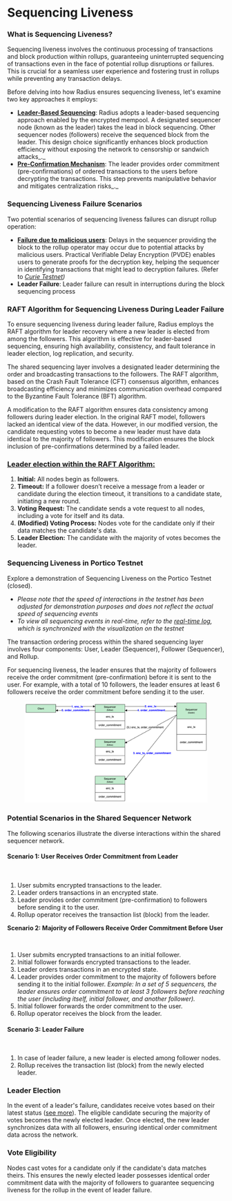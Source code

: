 # Sequencing Liveness

### What is Sequencing Liveness?

Sequencing liveness involves the continuous processing of transactions and block production within rollups, guaranteeing uninterrupted sequencing of transactions even in the face of potential rollup disruptions or failures. This is crucial for a seamless user experience and fostering trust in rollups while preventing any transaction delays.

Before delving into how Radius ensures sequencing liveness, let's examine two key approaches it employs:

* [**Leader-Based Sequencing**](../../developer/distributed-sequencing/leader-based.md): Radius adopts a leader-based sequencing approach enabled by the encrypted mempool. A designated sequencer node (known as the leader) takes the lead in block sequencing. Other sequencer nodes (followers) receive the sequenced block from the leader. This design choice significantly enhances block production efficiency without exposing the network to censorship or sandwich attacks_._
* [**Pre-Confirmation Mechanism**](../../developer/encrypted-mempool.md#pre-confirmation): The leader provides order commitment (pre-confirmations) of ordered transactions to the users before decrypting the transactions. This step prevents manipulative behavior and mitigates centralization risks_._

### Sequencing Liveness Failure Scenarios

Two potential scenarios of sequencing liveness failures can disrupt rollup operation:

* [**Failure due to malicious users**](../../developer/sequencing-layer-user.md#importance-of-zk-proof): Delays in the sequencer providing the block to the rollup operator may occur due to potential attacks by malicious users. Practical Verifiable Delay Encryption (PVDE) enables users to generate proofs for the decryption key, helping the sequencer in identifying transactions that might lead to decryption failures. (Refer to [_Curie Testnet_](https://docs.theradius.xyz/testnet/curie-testnet)_)_
* **Leader Failure**: Leader failure can result in interruptions during the block sequencing process

### RAFT Algorithm for Sequencing Liveness During Leader Failure

To ensure sequencing liveness during leader failure, Radius employs the RAFT algorithm for leader recovery where a new leader is elected from among the followers. This algorithm is effective for leader-based sequencing, ensuring high availability, consistency, and fault tolerance in leader election, log replication, and security.

The shared sequencing layer involves a designated leader determining the order and broadcasting transactions to the followers. The RAFT algorithm, based on the Crash Fault Tolerance (CFT) consensus algorithm, enhances broadcasting efficiency and minimizes communication overhead compared to the Byzantine Fault Tolerance (BFT) algorithm.

A modification to the RAFT algorithm ensures data consistency among followers during leader election. In the original RAFT model, followers lacked an identical view of the data. However, in our modified version, the candidate requesting votes to become a new leader must have data identical to the majority of followers. This modification ensures the block inclusion of pre-confirmations determined by a failed leader.

### [**Leader election within the RAFT Algorithm:**](../../developer/distributed-sequencing/fault-tolerant.md#leader-election)

1. **Initial:** All nodes begin as followers.
2. **Timeout:** If a follower doesn’t receive a message from a leader or candidate during the election timeout, it transitions to a candidate state, initiating a new round.
3. **Voting Request:** The candidate sends a vote request to all nodes, including a vote for itself and its data.
4. **(Modified) Voting Process:** Nodes vote for the candidate only if their data matches the candidate's data.
5. **Leader Election:** The candidate with the majority of votes becomes the leader.

### **Sequencing Liveness in Portico Testnet**

Explore a demonstration of Sequencing Liveness on the Portico Testnet (closed).

* _Please note that the speed of interactions in the testnet has been adjusted for demonstration purposes and does not reflect the actual speed of sequencing events_
* _To view all sequencing events in real-time, refer to the_ [_real-time log_](https://portico-logs.theradius.xyz/)_, which is synchronized with the visualization on the testnet_

The transaction ordering process within the shared sequencing layer involves four components: User, Leader (Sequencer), Follower (Sequencer), and Rollup.

For sequencing liveness, the leader ensures that the majority of followers receive the order commitment (pre-confirmation) before it is sent to the user. For example, with a total of 10 followers, the leader ensures at least 6 followers receive the order commitment before sending it to the user.

<figure><img src="../../.gitbook/assets/image (8).png" alt=""><figcaption></figcaption></figure>

### Potential Scenarios in the Shared Sequencer Network

The following scenarios illustrate the diverse interactions within the shared sequencer network.

#### Scenario 1: User Receives Order Commitment from Leader

<figure><img src="../../.gitbook/assets/01.gif" alt=""><figcaption></figcaption></figure>

1. User submits encrypted transactions to the leader.
2. Leader orders transactions in an encrypted state.
3. Leader provides order commitment (pre-confirmation) to followers before sending it to the user.
4. Rollup operator receives the transaction list (block) from the leader.

**Scenario 2: Majority of Followers Receive Order Commitment Before User**

<figure><img src="../../.gitbook/assets/02.gif" alt=""><figcaption></figcaption></figure>

1. User submits encrypted transactions to an initial follower.
2. Initial follower forwards encrypted transactions to the leader.
3. Leader orders transactions in an encrypted state.
4. Leader provides order commitment to the majority of followers before sending it to the initial follower. _Example: In a set of 5 sequencers, the leader ensures order commitment to at least 3 followers before reaching the user (including itself, initial follower, and another follower)._
5. Initial follower forwards the order commitment to the user.
6. Rollup operator receives the block from the leader.

#### **Scenario 3: Leader Failure**

<figure><img src="../../.gitbook/assets/03.gif" alt=""><figcaption></figcaption></figure>

1. In case of leader failure, a new leader is elected among follower nodes.
2. Rollup receives the transaction list (block) from the newly elected leader.

### **Leader Election**

In the event of a leader's failure, candidates receive votes based on their latest status ([see more](../../developer/distributed-sequencing/fault-tolerant.md#leader-election)). The eligible candidate securing the majority of votes becomes the newly elected leader. Once elected, the new leader synchronizes data with all followers, ensuring identical order commitment data across the network.

### **Vote Eligibility**

Nodes cast votes for a candidate only if the candidate's data matches theirs. This ensures the newly elected leader possesses identical order commitment data with the majority of followers to guarantee sequencing liveness for the rollup in the event of leader failure.

